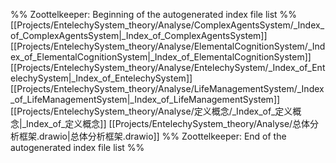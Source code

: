 %% Zoottelkeeper: Beginning of the autogenerated index file list  %%
 [[Projects/EntelechySystem_theory/Analyse/ComplexAgentsSystem/_Index_of_ComplexAgentsSystem|_Index_of_ComplexAgentsSystem]]
 [[Projects/EntelechySystem_theory/Analyse/ElementalCognitionSystem/_Index_of_ElementalCognitionSystem|_Index_of_ElementalCognitionSystem]]
 [[Projects/EntelechySystem_theory/Analyse/EntelechySystem/_Index_of_EntelechySystem|_Index_of_EntelechySystem]]
 [[Projects/EntelechySystem_theory/Analyse/LifeManagementSystem/_Index_of_LifeManagementSystem|_Index_of_LifeManagementSystem]]
 [[Projects/EntelechySystem_theory/Analyse/定义概念/_Index_of_定义概念|_Index_of_定义概念]]
 [[Projects/EntelechySystem_theory/Analyse/总体分析框架.drawio|总体分析框架.drawio]]
%% Zoottelkeeper: End of the autogenerated index file list  %%

